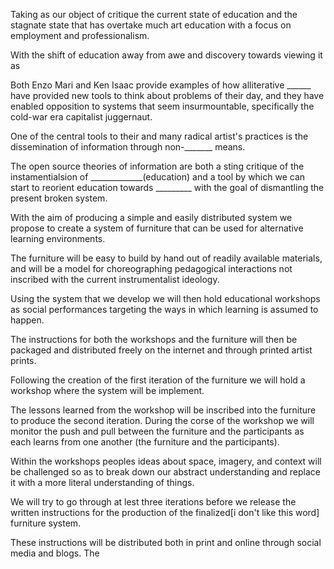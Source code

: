 Taking as our object of critique the current state of education and the stagnate state that has overtake much art education with a focus on employment and professionalism. 

With the shift of education away from awe and discovery towards viewing it as 


Both Enzo Mari and Ken Isaac provide examples of how alliterative ______ have provided new tools to think about problems of their day, and they have enabled opposition to systems that seem insurmountable, specifically the cold-war era capitalist juggernaut. 


One of the central tools to their and many radical artist's practices is the dissemination of information through non-_______ means. 

The open source theories of information are both a sting critique of the instamentialsion of _____________(education) and a tool by which we can start to reorient education towards _________ with the goal of dismantling the present broken system. 
	 
With the aim of producing a simple and easily distributed system we propose to create a system of furniture that can be used for alternative learning environments. 

The furniture will be easy to build by hand out of readily available materials, and will be a model for choreographing pedagogical interactions not inscribed with the current instrumentalist ideology. 

Using the system that we develop we will then hold educational workshops as social performances targeting the ways in which learning is assumed to happen. 


The instructions for both the workshops and the furniture will then be packaged and distributed freely on the internet and through printed artist prints. 

Following the creation of the first iteration of the furniture we will hold a workshop where the system will be implement. 

The lessons learned from the workshop will be inscribed into the furniture to produce the second iteration. During the corse of the workshop we will monitor the push and pull between the furniture and the participants as each learns from one another (the furniture and the participants). 

Within the workshops peoples ideas about space, imagery, and context will be challenged so as to break down our abstract understanding and replace it with a more literal understanding of things.  

We will try to go through at lest three iterations before we release the written instructions for the production of the finalized[i don't like this word] furniture system. 

These instructions will be distributed both in print and online through social media and blogs. The 

 
